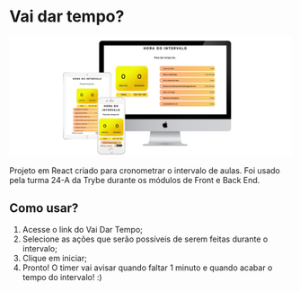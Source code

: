 # Vai dar tempo?

<img src="https://github.com/devsakae/vaidartempo/blob/main/public/mock.png" alt="Imagem do sistema funcionando" />

Projeto em React criado para cronometrar o intervalo de aulas. Foi usado pela turma 24-A da Trybe durante os módulos de Front e Back End.

## Como usar?

1) Acesse o link do Vai Dar Tempo;
2) Selecione as ações que serão possíveis de serem feitas durante o intervalo;
3) Clique em iniciar;
4) Pronto! O timer vai avisar quando faltar 1 minuto e quando acabar o tempo do intervalo! :)
